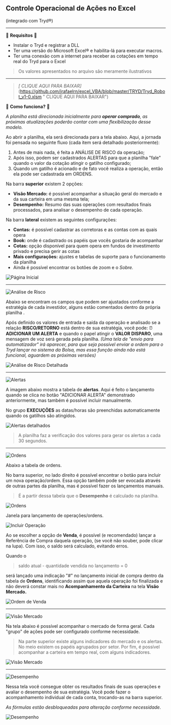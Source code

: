 ## Controle Operacional de Ações no Excel ##
(integrado com Tryd&reg;)


------------



📜	**Requisitos** 📜
-  Instalar o Tryd e registrar a DLL 
- Ter uma versão do Microsoft Excel&reg; e habilita-lá para executar macros.
- Ter uma conexão com a internet para receber as cotações em tempo real do Tryd para o Excel

> Os valores apresentados no arquivo são meramente ilustrativos
------------


> *[ CLIQUE AQUI PARA BAIXAR]*(https://github.com/jrafaelrn/excel_VBA/blob/master/TRYD/Tryd_Robot_v1-0.xlsm " CLIQUE AQUI PARA BAIXAR")


🤔 **Como funciona?** 🤔

*A planilha está direcionada inicialmente para **operar comprado**, as próximas atualizações poderão contar com uma flexibilização desse modelo.*

Ao abrir a planilha, ela será direcionada para a tela abaixo.
Aqui, a jornada foi pensada no seguinte fluxo (cada item será detalhado posteriormente):
1. Antes de mais nada, é feita a ANÁLISE DE RISCO da operação;
1. Após isso, podem ser cadastrados ALERTAS para que a planilha "fale" quando o valor da cotação atingir o gatilho configurado;
1. Quando um gatilho é acionado e de fato você realiza a operação, então ela pode ser cadastrada em ORDENS.


Na barra **superior** existem 2 opções:
- **Visão Mercado:** é possível acompanhar a situação geral do mercado e da sua carteira em uma mesma tela;
- **Desempenho:** Resumo das suas operações com resultados finais processados, para analisar o desempenho de cada operação.


Na barra **lateral** existem as seguintes configurações:
- **Contas:** é possível cadastrar as corretoras e as contas com as quais opera
- **Book:** onde é cadastrado os papéis que vocês gostaria de acompanhar
- **Cotas:** opção disponível para quem opera em fundos de investimento privado e precisa gerir as cotas
- **Mais configurações:** ajustes e tabelas de suporte para o funcionamento da planilha
- Ainda é possível encontrar os botões de zoom e o *Sobre.*



![Página Inicial](https://github.com/jrafaelrn/excel_VBA/blob/master/TRYD/HOW_TO/Tela%20Inicial.PNG?raw=true "Página Inicial")

------------


![Análise de Risco](https://github.com/jrafaelrn/excel_VBA/blob/master/TRYD/HOW_TO/Analise%20de%20Risco_icon.PNG?raw=true "Análise de Risco")

Abaixo se encontram os campos que podem ser ajustados conforme a estratégia de cada investidor, alguns estão comentados dentro da própria planilha .

Após definido os valores de entrada e saída da operação e analisado se a relação **RISCO/RETORNO** está dentro de sua estratégia, você pode:
	⏰ **ADICIONAR UM ALERTA** e quando o papel atingir o **VALOR DISPARO**, uma mensagem de voz será gerada pela planilha.
	*(Uma tela de "envio para automatizador" irá aparecer, para que seja possível enviar a ordem para o Tryd lançar no sistema da Bolsa, mas essa função ainda não está funcional, aguardem as próximas versões)*

![Análise de Risco Detalhada](https://github.com/jrafaelrn/excel_VBA/blob/master/TRYD/HOW_TO/Analise%20de%20Risco.PNG?raw=true "Análise de Risco Detalhada")

------------

![Alertas](https://github.com/jrafaelrn/excel_VBA/blob/master/TRYD/HOW_TO/Alertas_icon.PNG?raw=true "Alertas")

A imagem abaixo mostra a tabela de **alertas**.
Aqui é feito o lançamento quando se clica no botão "ADICIONAR ALERTA" demonstrado anteriormente, mas também é possível incluir manualmente.

No grupo **EXECUÇÕES** as datas/horas são preenchidas automaticamente quando os gatilhos são atingidos. 



![Alertas detalhados](https://github.com/jrafaelrn/excel_VBA/blob/master/TRYD/HOW_TO/Alertas.PNG?raw=true "Alertas detalhados")
> A planilha faz a verificação dos valores para gerar os alertas a cada 30 segundos.

------------

![Ordens](https://github.com/jrafaelrn/excel_VBA/blob/master/TRYD/HOW_TO/Ordens_icon.PNG?raw=true "Ordens")

Abaixo a tabela de ordens.

No barra superior, no lado direito é possível encontrar o botão para incluir um nova operação/ordem. Essa opção também pode ser evocada através de outras partes da planilha, mas é possível fazer os lançamentos manuais.

> É a partir dessa tabela que o **Desempenho** é calculado na planilha.

![Ordens](https://github.com/jrafaelrn/excel_VBA/blob/master/TRYD/HOW_TO/Ordens.PNG?raw=true "Ordens")


Janela para lançamento de operações/ordens.

![Incluir Operação](https://github.com/jrafaelrn/excel_VBA/blob/master/TRYD/HOW_TO/Incluir%20Ordem.PNG?raw=true "Incluir Operação")

Ao se escolher a opção de **Venda**, é possível (e recomendado) lançar a Referência de Compra daquela operação, (se você não souber, pode clicar na lupa).
Com isso, o saldo será calculado, evitando erros. 

Quando o
> saldo atual - quantidade vendida no lançamento = 0 

será lançado uma indicação "#" no lançamento inicial de compra dentro da tabela de **Ordens**, identificando assim que aquela operação foi finalizada e não deverá constar mais no **Acompanhamento da Carteira** na tela **Visão Mercado.**

![Ordem de Venda](https://github.com/jrafaelrn/excel_VBA/blob/master/TRYD/HOW_TO/Incluir%20Ordem_Venda.PNG?raw=true "Ordem de Venda")

------------

![Visão Mercado](https://github.com/jrafaelrn/excel_VBA/blob/master/TRYD/HOW_TO/Visao%20Geral_icon.PNG?raw=true "Visão Mercado")

Na tela abaixo é possível acompanhar o mercado de forma geral.
Cada "grupo" de ações pode ser configurado conforme necessidade.

> Na parte superior existe alguns indicadores do mercado e os alertas.
No meio existem os papéis agrupados por setor.
Por fim, é possível acompanhar a carteira em tempo real, com alguns indicadores.



![Visão Mercado](https://github.com/jrafaelrn/excel_VBA/blob/master/TRYD/HOW_TO/Visao%20Geral.PNG?raw=true "Visão Mercado")


------------

![Desempenho](https://github.com/jrafaelrn/excel_VBA/blob/master/TRYD/HOW_TO/Desempenho_icon.PNG?raw=true "Desempenho")

Nessa tela você consegue obter os resultados finais de suas operações e avaliar o desempenho de sua estratégia.
Você pode fazer o acompanhamento individual de cada conta, trocando-as na barra superior.

*As fórmulas estão desbloqueadas para alteração conforme necessidade.*


![Desempenho](https://github.com/jrafaelrn/excel_VBA/blob/master/TRYD/HOW_TO/Desempenho.PNG?raw=true "Desempenho")
